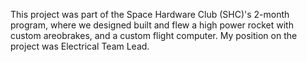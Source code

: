   This project was part of the Space Hardware Club (SHC)'s 2-month program, where we designed built and flew a high power rocket with custom areobrakes, and a custom flight computer. My position on the project was Electrical Team Lead.

